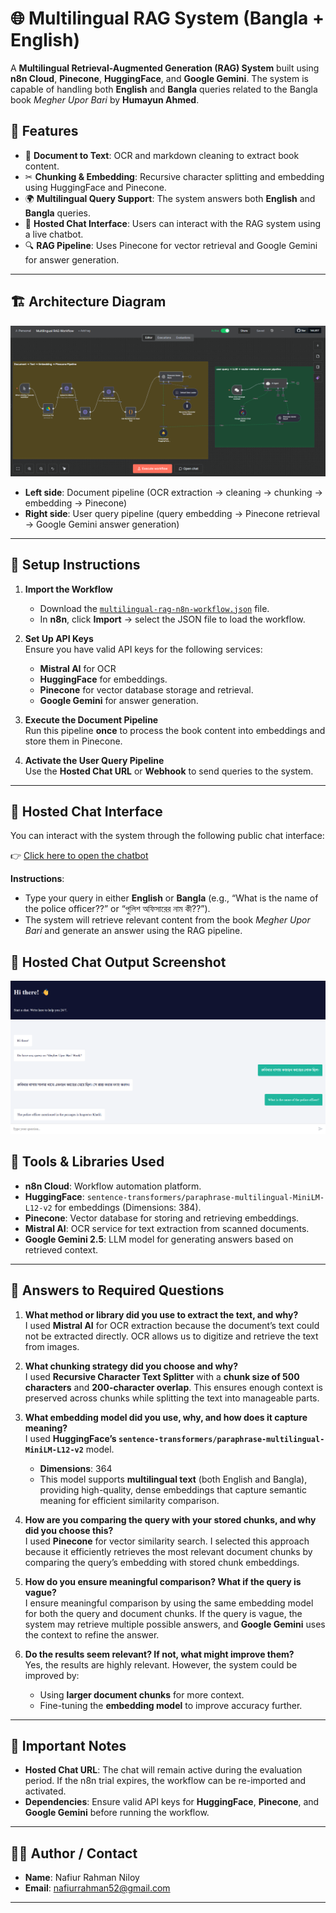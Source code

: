 # 🌐 Multilingual RAG System (Bangla + English)

A **Multilingual Retrieval-Augmented Generation (RAG) System** built using **n8n Cloud**, **Pinecone**, **HuggingFace**, and **Google Gemini**. The system is capable of handling both **English** and **Bangla** queries related to the Bangla book *Megher Upor Bari* by **Humayun Ahmed**.

## 🧠 Features
- 📝 **Document to Text**: OCR and markdown cleaning to extract book content.  
- ✂ **Chunking & Embedding**: Recursive character splitting and embedding using HuggingFace and Pinecone.  
- 🌍 **Multilingual Query Support**: The system answers both **English** and **Bangla** queries.  
- 💬 **Hosted Chat Interface**: Users can interact with the RAG system using a live chatbot.  
- 🔍 **RAG Pipeline**: Uses Pinecone for vector retrieval and Google Gemini for answer generation.

---

## 🏗️ Architecture Diagram

![Architecture Diagram](./assets/architecture-diagram.png)

- **Left side**: Document pipeline (OCR extraction → cleaning → chunking → embedding → Pinecone)  
- **Right side**: User query pipeline (query embedding → Pinecone retrieval → Google Gemini answer generation)

---

## 🚀 Setup Instructions

1. **Import the Workflow**
   - Download the [`multilingual-rag-n8n-workflow.json`](./Multilingual-RAG-n8n-Workflow.json) file.  
   - In **n8n**, click **Import** → select the JSON file to load the workflow.

2. **Set Up API Keys**  
   Ensure you have valid API keys for the following services:
   - **Mistral AI** for OCR
   - **HuggingFace** for embeddings.
   - **Pinecone** for vector database storage and retrieval.
   - **Google Gemini** for answer generation.

4. **Execute the Document Pipeline**  
   Run this pipeline **once** to process the book content into embeddings and store them in Pinecone.

5. **Activate the User Query Pipeline**  
   Use the **Hosted Chat URL** or **Webhook** to send queries to the system.

---

## 💬 **Hosted Chat Interface**

You can interact with the system through the following public chat interface:

👉 [Click here to open the chatbot](https://rahmanniloy.app.n8n.cloud/webhook/7e7e36fc-4ab4-4791-b8c6-b0b1370479e3/chat)

**Instructions**:  
- Type your query in either **English** or **Bangla** (e.g., “What is the name of the police officer??” or “পুলিশ অফিসারের নাম কী??”).  
- The system will retrieve relevant content from the book *Megher Upor Bari* and generate an answer using the RAG pipeline.

## 📸 **Hosted Chat Output Screenshot**
![Hosted Chat Output](./assets/hosted-chat-multilingual-example.png)

## 🧰 Tools & Libraries Used
- **n8n Cloud**: Workflow automation platform.  
- **HuggingFace**: `sentence-transformers/paraphrase-multilingual-MiniLM-L12-v2` for embeddings (Dimensions: 384).  
- **Pinecone**: Vector database for storing and retrieving embeddings.  
- **Mistral AI**: OCR service for text extraction from scanned documents.  
- **Google Gemini 2.5**: LLM model for generating answers based on retrieved context.

---

## 📝 Answers to Required Questions

1. **What method or library did you use to extract the text, and why?**  
   I used **Mistral AI** for OCR extraction because the document’s text could not be extracted directly. OCR allows us to digitize and retrieve the text from images.

2. **What chunking strategy did you choose and why?**  
   I used **Recursive Character Text Splitter** with a **chunk size of 500 characters** and **200-character overlap**. This ensures enough context is preserved across chunks while splitting the text into manageable parts.

3. **What embedding model did you use, why, and how does it capture meaning?**  
   I used **HuggingFace’s `sentence-transformers/paraphrase-multilingual-MiniLM-L12-v2`** model.  
   - **Dimensions**: 364  
   - This model supports **multilingual text** (both English and Bangla), providing high-quality, dense embeddings that capture semantic meaning for efficient similarity comparison.

4. **How are you comparing the query with your stored chunks, and why did you choose this?**  
   I used **Pinecone** for vector similarity search. I selected this approach because it efficiently retrieves the most relevant document chunks by comparing the query’s embedding with stored chunk embeddings.

5. **How do you ensure meaningful comparison? What if the query is vague?**  
   I ensure meaningful comparison by using the same embedding model for both the query and document chunks. If the query is vague, the system may retrieve multiple possible answers, and **Google Gemini** uses the context to refine the answer.

6. **Do the results seem relevant? If not, what might improve them?**  
   Yes, the results are highly relevant. However, the system could be improved by:
   - Using **larger document chunks** for more context.
   - Fine-tuning the **embedding model** to improve accuracy further.

---

## 📌 **Important Notes**
- **Hosted Chat URL**: The chat will remain active during the evaluation period. If the n8n trial expires, the workflow can be re-imported and activated.
- **Dependencies**: Ensure valid API keys for **HuggingFace**, **Pinecone**, and **Google Gemini** before running the workflow.

---

## 👨‍💻 **Author / Contact**
- **Name**: Nafiur Rahman Niloy
- **Email**: nafiurrahman52@gmail.com


---





